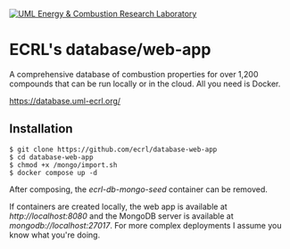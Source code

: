 [![UML Energy & Combustion Research Laboratory](https://sites.uml.edu/hunter-mack/files/2021/11/ECRL_final.png)](http://faculty.uml.edu/Hunter_Mack/)

# ECRL's database/web-app

A comprehensive database of combustion properties for over 1,200 compounds that can be run locally or in the cloud. All you need is Docker.

https://database.uml-ecrl.org/

## Installation

```
$ git clone https://github.com/ecrl/database-web-app
$ cd database-web-app
$ chmod +x /mongo/import.sh
$ docker compose up -d
```

After composing, the *ecrl-db-mongo-seed* container can be removed.

If containers are created locally, the web app is available at *http://localhost:8080* and the MongoDB server is available at *mongodb://localhost:27017*. For more complex deployments I assume you know what you're doing.
